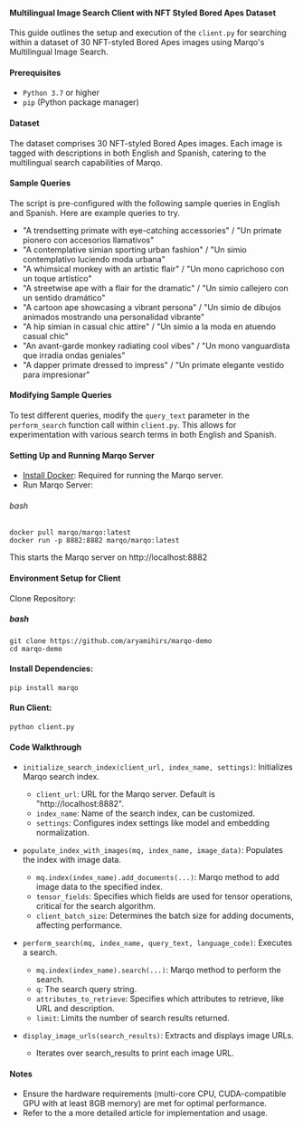 #### Multilingual Image Search Client with NFT Styled Bored Apes Dataset
This guide outlines the setup and execution of the `client.py` for searching within a dataset of 30 NFT-styled Bored Apes images using Marqo's Multilingual Image Search.

#### Prerequisites
* `Python 3.7` or higher
* `pip` (Python package manager)

#### Dataset
The dataset comprises 30 NFT-styled Bored Apes images. Each image is tagged with descriptions in both English and Spanish, catering to the multilingual search capabilities of Marqo.

#### Sample Queries
The script is pre-configured with the following sample queries in English and Spanish. Here are example queries to try.

* "A trendsetting primate with eye-catching accessories" / "Un primate pionero con accesorios llamativos"
* "A contemplative simian sporting urban fashion" / "Un simio contemplativo luciendo moda urbana"
* "A whimsical monkey with an artistic flair" / "Un mono caprichoso con un toque artístico"
* "A streetwise ape with a flair for the dramatic" / "Un simio callejero con un sentido dramático"
* "A cartoon ape showcasing a vibrant persona" / "Un simio de dibujos animados mostrando una personalidad vibrante"
* "A hip simian in casual chic attire" / "Un simio a la moda en atuendo casual chic"
* "An avant-garde monkey radiating cool vibes" / "Un mono vanguardista que irradia ondas geniales"
* "A dapper primate dressed to impress" / "Un primate elegante vestido para impresionar"

#### Modifying Sample Queries
To test different queries, modify the `query_text` parameter in the `perform_search` function call within `client.py`. This allows for experimentation with various search terms in both English and Spanish.

#### Setting Up and Running Marqo Server
* [Install Docker](https://docs.docker.com/get-docker/): Required for running the Marqo server.
* Run Marqo Server:

###### bash
```
docker pull marqo/marqo:latest
docker run -p 8882:8882 marqo/marqo:latest
```
This starts the Marqo server on http://localhost:8882

#### Environment Setup for Client
Clone Repository:

##### bash
```
git clone https://github.com/aryamihirs/marqo-demo
cd marqo-demo
```

#### Install Dependencies:
```
pip install marqo
```

#### Run Client:
```
python client.py
```

#### Code Walkthrough
* `initialize_search_index(client_url, index_name, settings)`: Initializes Marqo search index.
  * `client_url`: URL for the Marqo server. Default is "http://localhost:8882".
  * `index_name`: Name of the search index, can be customized.
  * `settings`: Configures index settings like model and embedding normalization.

* `populate_index_with_images(mq, index_name, image_data)`: Populates the index with image data.
  * `mq.index(index_name).add_documents(...)`: Marqo method to add image data to the specified index.
  * `tensor_fields`: Specifies which fields are used for tensor operations, critical for the search algorithm.
  * `client_batch_size`: Determines the batch size for adding documents, affecting performance.

* `perform_search(mq, index_name, query_text, language_code)`: Executes a search.
  * `mq.index(index_name).search(...)`: Marqo method to perform the search.
  * `q`: The search query string.
  * `attributes_to_retrieve`: Specifies which attributes to retrieve, like URL and description.
  * `limit`: Limits the number of search results returned.
 
* `display_image_urls(search_results)`: Extracts and displays image URLs.
  * Iterates over search_results to print each image URL.

#### Notes
* Ensure the hardware requirements (multi-core CPU, CUDA-compatible GPU with at least 8GB memory) are met for optimal performance.
* Refer to the a more detailed article for  implementation and usage.
